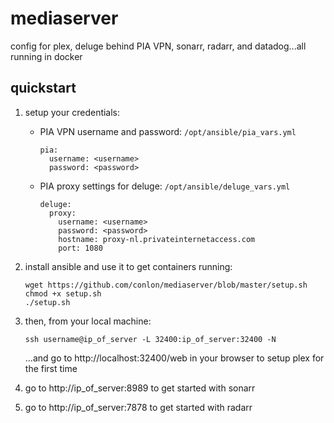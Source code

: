 # mediaserver
config for plex, deluge behind PIA VPN, sonarr, radarr, and datadog...all running in docker

## quickstart
1) setup your credentials:
    - PIA VPN username and password: `/opt/ansible/pia_vars.yml`
        ```
        pia:
          username: <username>
          password: <password>
        ```
    - PIA proxy settings for deluge: `/opt/ansible/deluge_vars.yml`
    
        ```
        deluge:
          proxy:
            username: <username>
            password: <password>
            hostname: proxy-nl.privateinternetaccess.com
            port: 1080
        ```

2) install ansible and use it to get containers running:
    ```
    wget https://github.com/conlon/mediaserver/blob/master/setup.sh
    chmod +x setup.sh
    ./setup.sh
    ```

2) then, from your local machine:
    ```
    ssh username@ip_of_server -L 32400:ip_of_server:32400 -N
    ```
    ...and go to http://localhost:32400/web in your browser to setup plex for the first time

3) go to http://ip_of_server:8989 to get started with sonarr
4) go to http://ip_of_server:7878 to get started with radarr
